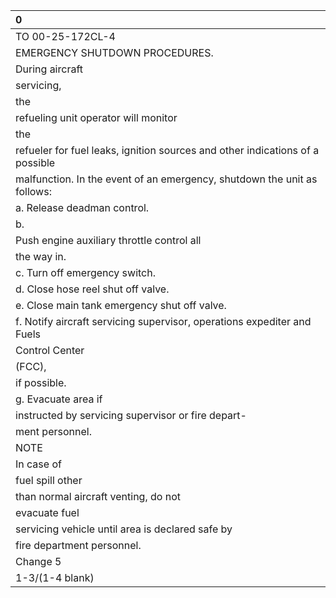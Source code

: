 | 0                                                                             |
|:------------------------------------------------------------------------------|
| TO 00-25-172CL-4                                                              |
| EMERGENCY SHUTDOWN PROCEDURES.                                                |
| During aircraft                                                               |
| servicing,                                                                    |
| the                                                                           |
| refueling unit operator will monitor                                          |
| the                                                                           |
| refueler for fuel leaks, ignition sources and other indications of a possible |
| malfunction. In the event of an emergency, shutdown the unit as follows:      |
| a. Release deadman control.                                                   |
| b.                                                                            |
| Push engine auxiliary throttle control all                                    |
| the way in.                                                                   |
| c. Turn off emergency switch.                                                 |
| d. Close hose reel shut off valve.                                            |
| e. Close main tank emergency shut off valve.                                  |
| f. Notify aircraft servicing supervisor, operations expediter and Fuels       |
| Control Center                                                                |
| (FCC),                                                                        |
| if possible.                                                                  |
| g. Evacuate area if                                                           |
| instructed by servicing supervisor or fire depart-                            |
| ment personnel.                                                               |
| NOTE                                                                          |
| In case of                                                                    |
| fuel spill other                                                              |
| than normal aircraft venting, do not                                          |
| evacuate fuel                                                                 |
| servicing vehicle until area is declared safe by                              |
| fire department personnel.                                                    |
| Change 5                                                                      |
| 1-3/(1-4 blank)                                                               |